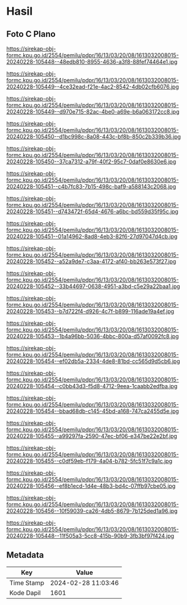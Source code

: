 # Hasil

## Foto C Plano

https://sirekap-obj-formc.kpu.go.id/2554/pemilu/pdpr/16/13/03/20/08/1613032008015-20240228-105448--48edb810-8955-4636-a3f8-88fef74464e1.jpg

https://sirekap-obj-formc.kpu.go.id/2554/pemilu/pdpr/16/13/03/20/08/1613032008015-20240228-105449--4ce32ead-f21e-4ac2-8542-4db02cfb6076.jpg

https://sirekap-obj-formc.kpu.go.id/2554/pemilu/pdpr/16/13/03/20/08/1613032008015-20240228-105449--d970e715-82ac-4be0-a69e-b6a063172cc8.jpg

https://sirekap-obj-formc.kpu.go.id/2554/pemilu/pdpr/16/13/03/20/08/1613032008015-20240228-105450--d1bc998c-8a08-443c-bf8b-850c2b339b36.jpg

https://sirekap-obj-formc.kpu.go.id/2554/pemilu/pdpr/16/13/03/20/08/1613032008015-20240228-105450--37ca7312-a79f-40f2-95c7-0daf0e8630e6.jpg

https://sirekap-obj-formc.kpu.go.id/2554/pemilu/pdpr/16/13/03/20/08/1613032008015-20240228-105451--c4b7fc83-7b15-498c-baf9-a588143c2068.jpg

https://sirekap-obj-formc.kpu.go.id/2554/pemilu/pdpr/16/13/03/20/08/1613032008015-20240228-105451--d743472f-65d4-4676-a6bc-bd559d35f95c.jpg

https://sirekap-obj-formc.kpu.go.id/2554/pemilu/pdpr/16/13/03/20/08/1613032008015-20240228-105451--01a14962-8ad8-4eb3-82f6-27d97047d4cb.jpg

https://sirekap-obj-formc.kpu.go.id/2554/pemilu/pdpr/16/13/03/20/08/1613032008015-20240228-105452--a52a9de7-c3aa-4172-af40-bb263e573f27.jpg

https://sirekap-obj-formc.kpu.go.id/2554/pemilu/pdpr/16/13/03/20/08/1613032008015-20240228-105452--33b44697-0638-4951-a3bd-c5e29a22baa1.jpg

https://sirekap-obj-formc.kpu.go.id/2554/pemilu/pdpr/16/13/03/20/08/1613032008015-20240228-105453--b7d722f4-d926-4c7f-b899-116ade19a4ef.jpg

https://sirekap-obj-formc.kpu.go.id/2554/pemilu/pdpr/16/13/03/20/08/1613032008015-20240228-105453--1b4a96bb-5036-4bbc-800a-d57af0092fc8.jpg

https://sirekap-obj-formc.kpu.go.id/2554/pemilu/pdpr/16/13/03/20/08/1613032008015-20240228-105454--ef02db5a-2334-4de8-81bd-cc565d9d5cb6.jpg

https://sirekap-obj-formc.kpu.go.id/2554/pemilu/pdpr/16/13/03/20/08/1613032008015-20240228-105454--c0bb43d3-f5d8-4712-9eea-1caabb2edfba.jpg

https://sirekap-obj-formc.kpu.go.id/2554/pemilu/pdpr/16/13/03/20/08/1613032008015-20240228-105454--bbad68db-c145-45bd-a168-747ca2455d5e.jpg

https://sirekap-obj-formc.kpu.go.id/2554/pemilu/pdpr/16/13/03/20/08/1613032008015-20240228-105455--a99297fa-2590-47ec-bf06-e347be22e2bf.jpg

https://sirekap-obj-formc.kpu.go.id/2554/pemilu/pdpr/16/13/03/20/08/1613032008015-20240228-105455--c0df59eb-f179-4a04-b782-5fc51f7c9a1c.jpg

https://sirekap-obj-formc.kpu.go.id/2554/pemilu/pdpr/16/13/03/20/08/1613032008015-20240228-105456--ef8b1ecd-1d4e-48b3-bd4c-07ffb97cbe05.jpg

https://sirekap-obj-formc.kpu.go.id/2554/pemilu/pdpr/16/13/03/20/08/1613032008015-20240228-105456--10f59039-ca26-4db5-8679-7b125ded1a96.jpg

https://sirekap-obj-formc.kpu.go.id/2554/pemilu/pdpr/16/13/03/20/08/1613032008015-20240228-105448--11f505a3-5cc8-415b-90b9-3fb3bf97f424.jpg


## Metadata

| Key        | Value               |
| ---------- | ------------------- |
| Time Stamp | 2024-02-28 11:03:46 |
| Kode Dapil | 1601                |



